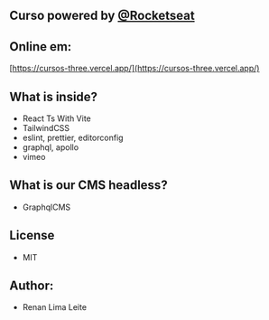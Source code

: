 ## Curso powered by [@Rocketseat](https://www.rocketseat.com.br/)

## Online em: 
[https://cursos-three.vercel.app/](https://cursos-three.vercel.app/)

## What is inside?
- React Ts With Vite
- TailwindCSS
- eslint, prettier, editorconfig
- graphql, apollo
- vimeo

## What is our CMS headless?
- GraphqlCMS

## License
- MIT

## Author: 
- Renan Lima Leite
